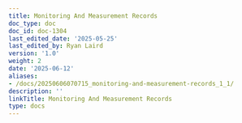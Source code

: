 ```yaml
---
title: Monitoring And Measurement Records
doc_type: doc
doc_id: doc-1304
last_edited_date: '2025-05-25'
last_edited_by: Ryan Laird
version: '1.0'
weight: 2
date: '2025-06-12'
aliases:
- /docs/20250606070715_monitoring-and-measurement-records_1_1/
description: ''
linkTitle: Monitoring And Measurement Records
type: docs
---
```


